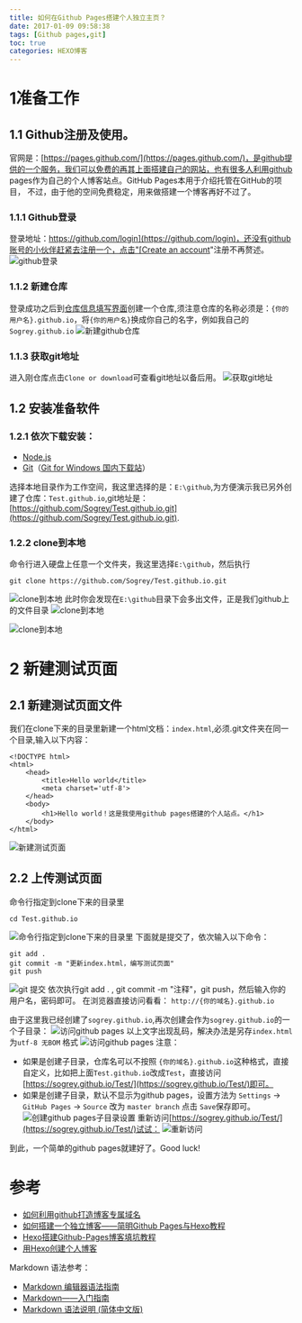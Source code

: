 ```yaml
---
title: 如何在Github Pages搭建个人独立主页？
date: 2017-01-09 09:58:38
tags: [Github pages,git]
toc: true
categories: HEXO博客
---
```


# 1准备工作

## 1.1 Github注册及使用。
官网是：[https://pages.github.com/](https://pages.github.com/)，是github提供的一个服务，我们可以免费的再其上面搭建自己的网站，也有很多人利用github pages作为自己的个人博客站点。GitHub Pages本用于介绍托管在GitHub的项目， 不过，由于他的空间免费稳定，用来做搭建一个博客再好不过了。
### 1.1.1 Github登录
登录地址：[https://github.com/login](https://github.com/login)，还没有github账号的小伙伴赶紧去注册一个，点击"[Create an account](https://github.com/join?source=login)"注册不再赘述。
![github登录](https://cdn.jsdelivr.net/gh/sogrey/cdn/imgs/sogrey_github_20170109101825.png)

<!-- more -->

### 1.1.2 新建仓库
登录成功之后到[仓库信息填写界面](https://github.com/new)创建一个仓库,须注意仓库的名称必须是：`{你的用户名}.github.io`，将`{你的用户名}`换成你自己的名字，例如我自己的`Sogrey.github.io`
![新建github仓库](https://cdn.jsdelivr.net/gh/sogrey/cdn/imgs/2017-01-09_104430.png)
### 1.1.3 获取git地址
进入刚仓库点击`Clone or download`可查看git地址以备后用。
![获取git地址](https://cdn.jsdelivr.net/gh/sogrey/cdn/imgs/2017-01-09_104936.png)

## 1.2 安装准备软件
### 1.2.1 依次下载安装：
* [Node.js](http://nodejs.org/)
* [Git](http://git-scm.com/)（[Git for Windows 国内下载站](https://github.com/waylau/git-for-win)）

选择本地目录作为工作空间，我这里选择的是：`E:\github`,为方便演示我已另外创建了仓库：`Test.github.io`,git地址是：[https://github.com/Sogrey/Test.github.io.git](https://github.com/Sogrey/Test.github.io.git).

### 1.2.2 clone到本地
命令行进入硬盘上任意一个文件夹，我这里选择`E:\github`，然后执行

	git clone https://github.com/Sogrey/Test.github.io.git

![clone到本地](https://cdn.jsdelivr.net/gh/sogrey/cdn/imgs/2017-01-09_112759.png)
此时你会发现在`E:\github`目录下会多出文件，正是我们github上的文件目录
![clone到本地](https://cdn.jsdelivr.net/gh/sogrey/cdn/imgs/2017-01-09_113346.png)

![clone到本地](https://cdn.jsdelivr.net/gh/sogrey/cdn/imgs/2017-01-09_113812.png)

# 2 新建测试页面
## 2.1 新建测试页面文件
我们在clone下来的目录里新建一个html文档：`index.html`,必须.git文件夹在同一个目录,输入以下内容：

    <!DOCTYPE html>
    <html>
    	<head>
    		<title>Hello world</title>
    		<meta charset='utf-8'>
    	</head>
    	<body>
    		<h1>Hello world！这是我使用github pages搭建的个人站点。</h1>
    	</body>
    </html>

![新建测试页面](https://cdn.jsdelivr.net/gh/sogrey/cdn/imgs/2017-01-09_115202.png)

## 2.2 上传测试页面
命令行指定到clone下来的目录里

	cd Test.github.io

![命令行指定到clone下来的目录里](https://cdn.jsdelivr.net/gh/sogrey/cdn/imgs/2017-01-09_115619.png)
下面就是提交了，依次输入以下命令：

	git add .
	git commit -m "更新index.html，编写测试页面"
	git push
![git 提交](https://cdn.jsdelivr.net/gh/sogrey/cdn/imgs/2017-01-09_120645.png)
依次执行git add . , git commit -m "注释"，git push，然后输入你的用户名，密码即可。
在浏览器直接访问看看：
`http://{你的域名}.github.io`

由于这里我已经创建了`sogrey.github.io`,再次创建会作为`sogrey.github.io`的一个子目录：
![访问github pages](https://cdn.jsdelivr.net/gh/sogrey/cdn/imgs/2017-01-09_125632.png)
以上文字出现乱码，解决办法是另存`index.html`为`utf-8 无BOM` 格式
![访问github pages](https://cdn.jsdelivr.net/gh/sogrey/cdn/imgs/2017-01-09_130649.png)
注意：

* 如果是创建子目录，仓库名可以不按照 `{你的域名}.github.io`这种格式，直接自定义，比如把上面`Test.github.io`改成`Test`，直接访问[https://sogrey.github.io/Test/](https://sogrey.github.io/Test/)即可。
* 如果是创建子目录，默认不显示为github pages，设置方法为 `Settings` -> `GitHub Pages` -> `Source` 改为 `master branch` 点击 `Save`保存即可。
![创建github pages子目录设置](https://cdn.jsdelivr.net/gh/sogrey/cdn/imgs/2017-01-09_131707.png)
重新访问[https://sogrey.github.io/Test/](https://sogrey.github.io/Test/)试试：
![重新访问](https://cdn.jsdelivr.net/gh/sogrey/cdn/imgs/2017-01-09_132154.png)

到此，一个简单的github pages就建好了。Good luck!

# 参考
* [如何利用github打造博客专属域名](http://blog.csdn.net/lmj623565791/article/details/51319147)
* [如何搭建一个独立博客——简明Github Pages与Hexo教程](http://www.jianshu.com/p/05289a4bc8b2)
* [Hexo搭建Github-Pages博客填坑教程](http://www.jianshu.com/p/35e197cb1273)
* [用Hexo创建个人博客](http://www.jianshu.com/p/b06222fbc135)

Markdown 语法参考：

* [Markdown 编辑器语法指南](https://segmentfault.com/markdown)
* [Markdown——入门指南](http://www.jianshu.com/p/1e402922ee32/)
* [Markdown 语法说明 (简体中文版)](http://www.appinn.com/markdown/)